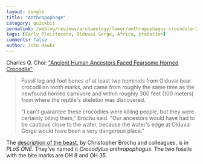 ```yaml
---
layout: single 
title: "Anthropophage" 
category: quickbit
permalink: /weblog/reviews/archaeology/lower/anthropophagus-crocodile-2010.html
tags: [Early Pleistocene, Olduvai Gorge, Africa, predation] 
comments: false 
author: John Hawks 
---
```



Charles Q. Choi: <a href="http://news.yahoo.com/s/livescience/20100224/sc_livescience/ancienthumanancestorsfacedfearsomehornedcrocodile">"Ancient Human Ancestors Faced Fearsome Horned Crocodile"</a>

<blockquote>Fossil leg and foot bones of at least two hominids from Olduvai bear crocodilian tooth marks, and came from roughly the same time as the newfound horned carnivore and within roughly 300 feet (100 meters) from where the reptile's skeleton was discovered.

"I can't guarantee these crocodiles were killing people, but they were certainly biting them," Brochu said. "Our ancestors would have had to be cautious close to the water, because the water's edge at Olduvai Gorge would have been a very dangerous place."</blockquote>

The <a href="http://www.plosone.org/article/info:doi/10.1371/journal.pone.0009333">description of the beast</a>, by Christopher Brochu and colleagues, is in <i>PLoS ONE</i>. They've named it <i>Crocodylus anthropophagus</i>. The two fossils with the bite marks are OH 8 and OH 35. 

